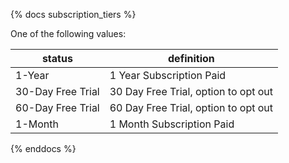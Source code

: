 {% docs subscription_tiers %}
	
One of the following values: 

| status            | definition                                       |
|----------------   |--------------------------------------------------|
| 1-Year            | 1 Year Subscription Paid                |
| 30-Day Free Trial | 30 Day Free Trial, option to opt out   |
| 60-Day Free Trial | 60 Day Free Trial, option to opt out             |
| 1-Month           | 1 Month Subscription Paid |

{% enddocs %}


